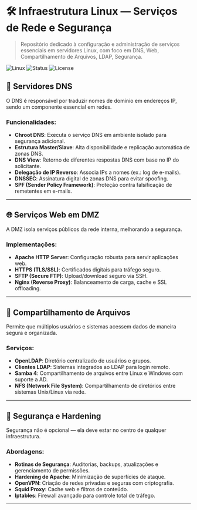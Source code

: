 # 🛠️ Infraestrutura Linux — Serviços de Rede e Segurança

> Repositório dedicado à configuração e administração de serviços essenciais em servidores Linux, com foco em DNS, Web, Compartilhamento de Arquivos, LDAP, Segurança.

![Linux](https://img.shields.io/badge/Linux-Admin-informational?style=flat&logo=linux)
![Status](https://img.shields.io/badge/status-Em%20Desenvolvimento-yellow)
![License](https://img.shields.io/badge/license-MIT-blue)

## 🔧 Servidores DNS

O DNS é responsável por traduzir nomes de domínio em endereços IP, sendo um componente essencial em redes.

### Funcionalidades:
- **Chroot DNS**: Executa o serviço DNS em ambiente isolado para segurança adicional.
- **Estrutura Master/Slave**: Alta disponibilidade e replicação automática de zonas DNS.
- **DNS View**: Retorno de diferentes respostas DNS com base no IP do solicitante.
- **Delegação de IP Reverso**: Associa IPs a nomes (ex.: log de e-mails).
- **DNSSEC**: Assinatura digital de zonas DNS para evitar spoofing.
- **SPF (Sender Policy Framework)**: Proteção contra falsificação de remetentes em e-mails.

---

## 🌐 Serviços Web em DMZ

A DMZ isola serviços públicos da rede interna, melhorando a segurança.

### Implementações:
- **Apache HTTP Server**: Configuração robusta para servir aplicações web.
- **HTTPS (TLS/SSL)**: Certificados digitais para tráfego seguro.
- **SFTP (Secure FTP)**: Upload/download seguro via SSH.
- **Nginx (Reverse Proxy)**: Balanceamento de carga, cache e SSL offloading.
---

## 📁 Compartilhamento de Arquivos

Permite que múltiplos usuários e sistemas acessem dados de maneira segura e organizada.

### Serviços:
- **OpenLDAP**: Diretório centralizado de usuários e grupos.
- **Clientes LDAP**: Sistemas integrados ao LDAP para login remoto.
- **Samba 4**: Compartilhamento de arquivos entre Linux e Windows com suporte a AD.
- **NFS (Network File System)**: Compartilhamento de diretórios entre sistemas Unix/Linux via rede.
---

## 🔐 Segurança e Hardening

Segurança não é opcional — ela deve estar no centro de qualquer infraestrutura.

### Abordagens:
- **Rotinas de Segurança**: Auditorias, backups, atualizações e gerenciamento de permissões.
- **Hardening de Apache**: Minimização de superfícies de ataque.
- **OpenVPN**: Criação de redes privadas e seguras com criptografia.
- **Squid Proxy**: Cache web e filtros de conteúdo.
- **Iptables**: Firewall avançado para controle total de tráfego.

---